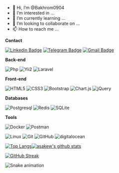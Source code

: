 - 👋 Hi, I’m @Bakhrom0904
- 👀 I’m interested in ...
- 🌱 I’m currently learning ...
- 💞️ I’m looking to collaborate on ...
- 📫 How to reach me ...

<!---
Bakhrom0904/Bakhrom0904 is a ✨ special ✨ repository because its `README.md` (this file) appears on your GitHub profile.
You can click the Preview link to take a look at your changes.
--->
**Contact**

[![Linkedin Badge](https://img.shields.io/badge/-Linkedin-blue?style=flat-square&logo=Linkedin&logoColor=white&link=https:/www.linkedin.com/in/test/)](https://www.linkedin.com/in/test/)
[![Telegram Badge](https://img.shields.io/badge/-Telegram-blue?style=flat-square&logo=Telegram&logoColor=white&link=https://t.me/Bahrom_Islomov)](https://t.me/Bahrom_Islomov)
[![Gmail Badge](https://img.shields.io/badge/-Gmail-c14438?style=flat-square&logo=Gmail&logoColor=white&link=mailto:bahromislomov0409@gmail.com)](mailto:bahromislomov0409@gmail.com)

**Back-end**

![Php](https://img.shields.io/badge/-Php-black?style=flat-square&logo=Php)
![Yii2](https://img.shields.io/badge/-Yii?style=flat-square&logo=Yii2)
![Laravel](https://img.shields.io/badge/Laravel-white?style=flat-square&logo=Laravel)

**Front-end**

![HTML5](https://img.shields.io/badge/-HTML5-%23E44D27?style=flat-square&logo=html5&logoColor=ffffff)
![CSS3](https://img.shields.io/badge/-CSS3-%231572B6?style=flat-square&logo=css3)
![Bootstrap](https://img.shields.io/badge/bootstrap-%23563D7C.svg?style=flat&logo=bootstrap&logoColor=white) 
![Chart.js](https://img.shields.io/badge/chart.js-F5788D.svg?style=flat&logo=chart.js&logoColor=white) 
![jQuery](https://img.shields.io/badge/jquery-%230769AD.svg?style=flat&logo=jquery&logoColor=white) 

**Databases**

![Postgresql](https://img.shields.io/badge/-Postgresql-%232c3e50?style=flat-square&logo=Postgresql)
![Redis](https://img.shields.io/badge/-Redis-FCA121?style=flat-square&logo=Redis)
![SQLite](https://img.shields.io/badge/-Sqlite-%232c3e50?style=flat-square&logo=Sqlite)

**Tools**

![Docker](https://img.shields.io/badge/-Docker-46a2f1?style=flat-square&logo=docker&logoColor=white)
![Postman](https://img.shields.io/badge/Postman-FCA121?style=flat-square&logo=postman)

![Linux](https://img.shields.io/badge/Linux-black?style=flat-square&logo=linux)
![Git](https://img.shields.io/badge/-Git-black?style=flat-square&logo=git)
![GitHub](https://img.shields.io/badge/-GitHub-181717?style=flat-square&logo=github)
<img src="https://img.shields.io/badge/Digital_Ocean-0080FF?style=for-the-badge&logo=DigitalOcean&logoColor=white" alt="digitalocean" />




[![Top Langs](https://github-readme-stats.vercel.app/api/top-langs/?username=rustamovjavohir&theme=github_dark&show_icons=true)](https://github.com/rustamovjavohir/)[![asakew's github stats](https://github-readme-stats.vercel.app/api?username=rustamovjavohir&theme=github_dark&show_icons=true)](https://github.com/rustamovjavohir/)

[![GitHub Streak](https://github-readme-streak-stats.herokuapp.com?user=rustamovjavohir&theme=tokyonight_duo&hide_border=true)](https://github.com/rustamovjavohir/)
<!-- https://github.com/rustamovjavohir/github-readme-streak-stats -->

![Snake animation](https://github.com/mirsaid-mirzohidov/mirsaid-mirzohidov/blob/output/github-contribution-grid-snake.svg)
